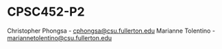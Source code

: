 # CPSC452-P2
Christopher Phongsa - cphongsa@csu.fullerton.edu
Marianne Tolentino - mariannetolentino@csu.fullerton.edu

